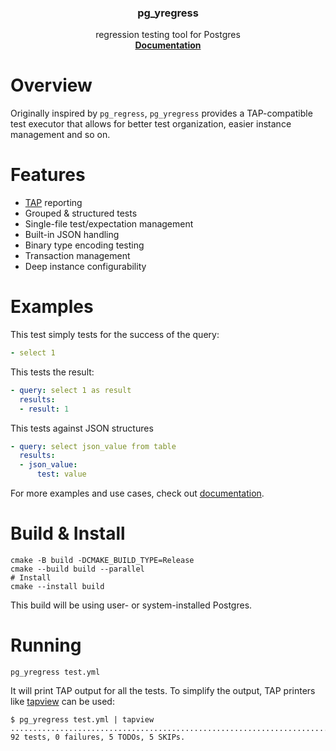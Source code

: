 <h3 align="center">pg_yregress</h3>

<p align="center">
  regression testing tool for Postgres
  <br />
  <a href="https://docs.omnigres.org/pg_yregress/usage"><strong>Documentation</strong></a>
</p>

# Overview

Originally inspired by `pg_regress`, `pg_yregress` provides a TAP-compatible
test executor that allows for better test organization, easier instance
management and so on.

# Features

* [TAP](http://testanything.org/) reporting
* Grouped & structured tests
* Single-file test/expectation management
* Built-in JSON handling
* Binary type encoding testing
* Transaction management
* Deep instance configurability

# Examples

This test simply tests for the success of the query:

```yaml
- select 1
```

This tests the result:

```yaml
- query: select 1 as result
  results:
  - result: 1
```

This tests against JSON structures

```yaml
- query: select json_value from table
  results:
  - json_value:
      test: value
```

For more examples and use cases, check
out [documentation](https://docs.omnigres.org/pg_yregress/usage).

# Build & Install

```shell
cmake -B build -DCMAKE_BUILD_TYPE=Release
cmake --build build --parallel
# Install
cmake --install build
```

This build will be using user- or system-installed Postgres.

# Running

```shell
pg_yregress test.yml
```

It will print TAP output for all the tests. To simplify the output, TAP printers
like [tapview](https://gitlab.com/esr/tapview/-/blob/master/tapview) can be
used:

```shell
$ pg_yregress test.yml | tapview
...........................................................................ss.sss..xx.uuu...
92 tests, 0 failures, 5 TODOs, 5 SKIPs.
```